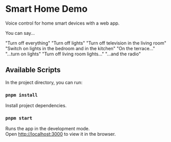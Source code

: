 # Smart Home Demo

Voice control for home smart devices with a web app.

You can say...

"Turn off everything"
"Turn off lights"
"Turn off television in the living room"
"Switch on lights in the bedroom and in the kitchen"
"On the terrace..."
"...turn on lights"
"Turn off living room lights..."
"...and the radio"

## Available Scripts

In the project directory, you can run:

### `pnpm install`

Install project dependencies.

### `pnpm start`

Runs the app in the development mode.\
Open [http://localhost:3000](http://localhost:3000) to view it in the browser.

